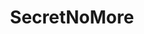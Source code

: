---
title: SecretNoMore
crosslinks:
- WhereIsAssange
- UnresolvedMysteries
- SandersForPresident
- space
---